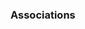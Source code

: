 <div id="title">

### Associations
</div>

<div id="body">

<include src="what/unit-inParent-asPanel.md" boilerplate />
<include src="navigability/unit-inParent-asPanel.md" boilerplate />
<include src="roles/unit-inParent-asPanel.md" boilerplate />
<include src="labels/unit-inParent-asPanel.md" boilerplate />
<include src="multiplicity/unit-inParent-asPanel.md" boilerplate />

</div>